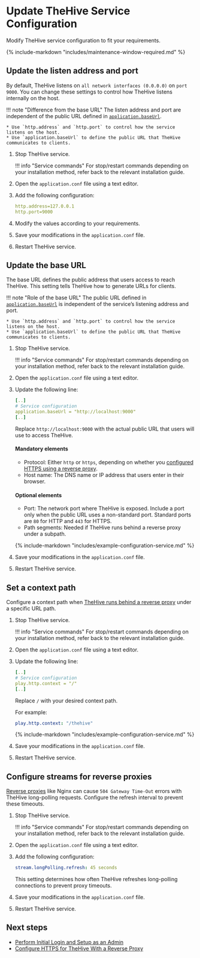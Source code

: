 # Update TheHive Service Configuration

Modify TheHive service configuration to fit your requirements.

{% include-markdown "includes/maintenance-window-required.md" %}

## Update the listen address and port

By default, TheHive listens on `all network interfaces (0.0.0.0)` on `port 9000`. You can change these settings to control how TheHive listens internally on the host.

!!! note "Difference from the base URL"
    The listen address and port are independent of the public URL defined in [`application.baseUrl`](#update-the-base-url).

    * Use `http.address` and `http.port` to control how the service listens on the host.
    * Use `application.baseUrl` to define the public URL that TheHive communicates to clients.

1. Stop TheHive service.

    !!! info "Service commands"
        For stop/restart commands depending on your installation method, refer back to the relevant installation guide.

2. Open the `application.conf` file using a text editor.

3. Add the following configuration:

    ```yaml
    http.address=127.0.0.1
    http.port=9000
    ```

4. Modify the values  according to your requirements.

5. Save your modifications in the `application.conf` file.

6. Restart TheHive service.

## Update the base URL

The base URL defines the public address that users access to reach TheHive. This setting tells TheHive how to generate URLs for clients.

!!! note "Role of the base URL"
    The public URL defined in [`application.baseUrl`](#update-the-base-url) is independent of the service’s listening address and port.

    * Use `http.address` and `http.port` to control how the service listens on the host.
    * Use `application.baseUrl` to define the public URL that TheHive communicates to clients.

1. Stop TheHive service.

    !!! info "Service commands"
        For stop/restart commands depending on your installation method, refer back to the relevant installation guide.

2. Open the `application.conf` file using a text editor.

3. Update the following line:

    ```yaml
    [..]
    # Service configuration
    application.baseUrl = "http://localhost:9000"
    [..]
    ```
    
    Replace `http://localhost:9000` with the actual public URL that users will use to access TheHive.
    
    #### Mandatory elements
    
     * Protocol: Either `http` or `https`, depending on whether you [configured HTTPS using a reverse proxy](./ssl/configure-https-reverse-proxy.md).
     * Host name: The DNS name or IP address that users enter in their browser.
    
    #### Optional elements

    * Port: The network port where TheHive is exposed. Include a port only when the public URL uses a non-standard port. Standard ports are `80` for HTTP and `443` for HTTPS.
    * Path segments: Needed if TheHive runs behind a reverse proxy under a subpath.

    {% include-markdown "includes/example-configuration-service.md" %}

4. Save your modifications in the `application.conf` file.

5. Restart TheHive service.

## Set a context path

Configure a context path when [TheHive runs behind a reverse proxy](./ssl/configure-https-reverse-proxy.md) under a specific URL path.

1. Stop TheHive service.

    !!! info "Service commands"
        For stop/restart commands depending on your installation method, refer back to the relevant installation guide.

2. Open the `application.conf` file using a text editor.

3. Update the following line:

    ```yaml
    [..]
    # Service configuration
    play.http.context = "/"
    [..]
    ```

    Replace `/` with your desired context path.

    For example:

    ```yaml
    play.http.context: "/thehive"
    ```

    {% include-markdown "includes/example-configuration-service.md" %}

4. Save your modifications in the `application.conf` file.

5. Restart TheHive service.

## Configure streams for reverse proxies

[Reverse proxies](./ssl/configure-https-reverse-proxy.md) like Nginx can cause `504 Gateway Time-Out` errors with TheHive long-polling requests. Configure the refresh interval to prevent these timeouts.

1. Stop TheHive service.

    !!! info "Service commands"
        For stop/restart commands depending on your installation method, refer back to the relevant installation guide.

2. Open the `application.conf` file using a text editor.

3. Add the following configuration:

    ```yaml
    stream.longPolling.refresh: 45 seconds
    ```

    This setting determines how often TheHive refreshes long-polling connections to prevent proxy timeouts.

4. Save your modifications in the `application.conf` file.

5. Restart TheHive service.

<h2>Next steps</h2>

* [Perform Initial Login and Setup as an Admin](../administration/perform-initial-setup-as-admin.md)
* [Configure HTTPS for TheHive With a Reverse Proxy](./ssl/configure-https-reverse-proxy.md)